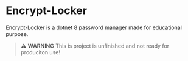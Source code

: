 ﻿# Encrypt-Locker
Encrypt-Locker is a dotnet 8 password manager made for educational purpose.


> ⚠️ **WARNING**
This is project is unfinished and not ready for produciton use!